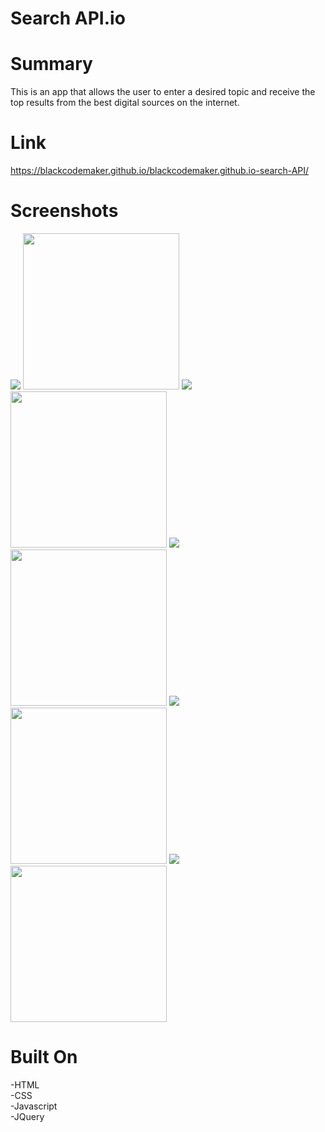 Search API.io
=============

Summary
=======
This is an app that allows the user to enter a desired topic and receive the top results from the best digital sources on the internet.

Link
====
https://blackcodemaker.github.io/blackcodemaker.github.io-search-API/

Screenshots
===========
![](/uploads/5036300/45921454-c2deeb00-be6a-11e8-8634-8857f722a82d.png)
<img src="https://user-images.githubusercontent.com/5036300/45921454-c2deeb00-be6a-11e8-8634-8857f722a82d.png"  max-width="100%" width="250" height="auto">
![](/uploads/5036300/45921455-cd00e980-be6a-11e8-8292-f1c1079e2baa.png)
<img src="https://user-images.githubusercontent.com/5036300/45921455-cd00e980-be6a-11e8-8292-f1c1079e2baa.png"  max-width="100%" width="250" height="auto">
![](/uploads/5036300/45921463-d8541500-be6a-11e8-8e10-97fb746b2245.png)
<img src="https://user-images.githubusercontent.com/5036300/45921463-d8541500-be6a-11e8-8e10-97fb746b2245.png"  max-width="100%" width="250" height="auto">
![](/uploads/5036300/45921461-d12d0700-be6a-11e8-932b-fed77d07c567.png)
<img src="https://user-images.githubusercontent.com/5036300/45921461-d12d0700-be6a-11e8-932b-fed77d07c567.png"  max-width="100%" width="250" height="auto">
![](/uploads/5036300/45921462-d4c08e00-be6a-11e8-8c6b-4ca27bc8b5d4.png)
<img src="https://user-images.githubusercontent.com/5036300/45921462-d4c08e00-be6a-11e8-8c6b-4ca27bc8b5d4.png"  max-width="100%" width="250" height="auto">



Built On
========
-HTML
</br>
-CSS
</br>
-Javascript
</br>
-JQuery
